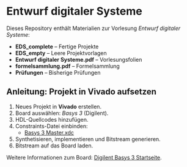 # Entwurf digitaler Systeme

Dieses Repository enthält Materialien zur Vorlesung *Entwurf digitaler Systeme*:

- **EDS_complete** – Fertige Projekte
- **EDS_empty** – Leere Projektvorlagen
- **Entwurf digitaler Systeme.pdf** – Vorlesungsfolien
- **formelsammlung.pdf** – Formelsammlung
- **Prüfungen** – Bisherige Prüfungen

## Anleitung: Projekt in Vivado aufsetzen

1. Neues Projekt in **Vivado** erstellen.
2. Board auswählen: *Basys 3* (Digilent).
3. HDL-Quellcodes hinzufügen.
4. Constraints-Datei einbinden:
   - [Basys 3 Master.xdc](https://digilent.com/reference/learn/programmable-logic/doc/github/digilent-xdc)
5. Synthetisieren, implementieren und Bitstream generieren.
6. Bitstream auf das Board laden.

Weitere Informationen zum Board: [Digilent Basys 3 Startseite](https://digilent.com/reference/programmable-logic/basys-3/start).

